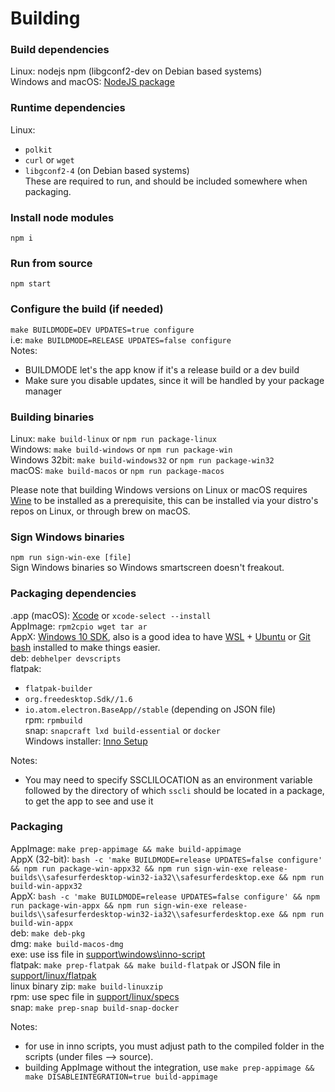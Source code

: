# Building
### Build dependencies
Linux: nodejs npm (libgconf2-dev on Debian based systems)  
Windows and macOS: [NodeJS package](https://nodejs.org/en/download)  

### Runtime dependencies
Linux:  
- `polkit`  
- `curl` or `wget`  
- `libgconf2-4` (on Debian based systems)  
These are required to run, and should be included somewhere when packaging.  

### Install node modules
`npm i`  

### Run from source
`npm start`  

### Configure the build (if needed)
`make BUILDMODE=DEV UPDATES=true configure`  
i.e: `make BUILDMODE=RELEASE UPDATES=false configure`  
Notes:
- BUILDMODE let's the app know if it's a release build or a dev build  
- Make sure you disable updates, since it will be handled by your package manager

### Building binaries
Linux: `make build-linux` or `npm run package-linux`  
Windows: `make build-windows` or `npm run package-win`  
Windows 32bit: `make build-windows32` or `npm run package-win32`  
macOS: `make build-macos` or `npm run package-macos`  

Please note that building Windows versions on Linux or macOS requires [Wine](https://www.winehq.org) to be installed as a prerequisite, this can be installed via your distro's repos on Linux, or through brew on macOS.  

### Sign Windows binaries
`npm run sign-win-exe [file]`  
Sign Windows binaries so Windows smartscreen doesn't freakout.  

### Packaging dependencies
.app (macOS): [Xcode](https://itunes.apple.com/app/xcode/id497799835) or `xcode-select --install`  
AppImage: `rpm2cpio wget tar ar`  
AppX: [Windows 10 SDK](https://developer.microsoft.com/en-us/windows/downloads/windows-10-sdk), also is a good idea to have [WSL](https://docs.microsoft.com/en-us/windows/wsl/install-win10) + [Ubuntu](https://www.microsoft.com/en-us/p/ubuntu/9nblggh4msv6?activetab=pivot:overviewtab) or [Git bash](https://git-scm.com/downloads) installed to make things easier.  
deb: `debhelper devscripts`  
flatpak:  
- `flatpak-builder`  
- `org.freedesktop.Sdk//1.6`  
- `io.atom.electron.BaseApp//stable` (depending on JSON file)  
rpm: `rpmbuild`  
snap: `snapcraft lxd build-essential` or `docker`  
Windows installer: [Inno Setup](http://www.jrsoftware.org/isinfo.php)  

Notes:
- You may need to specify SSCLILOCATION as an environment variable followed by the directory of which `sscli` should be located in a package, to get the app to see and use it

### Packaging
AppImage: `make prep-appimage && make build-appimage`  
AppX (32-bit): `bash -c 'make BUILDMODE=release UPDATES=false configure' && npm run package-win-appx32 && npm run sign-win-exe release-builds\\safesurferdesktop-win32-ia32\\safesurferdesktop.exe && npm run build-win-appx32`  
AppX: `bash -c 'make BUILDMODE=release UPDATES=false configure' && npm run package-win-appx && npm run sign-win-exe release-builds\\safesurferdesktop-win32-ia32\\safesurferdesktop.exe && npm run build-win-appx`  
deb: `make deb-pkg`  
dmg: `make build-macos-dmg`  
exe: use iss file in [support\\windows\\inno-script](support/windows/inno-script)  
flatpak: `make prep-flatpak && make build-flatpak` or JSON file in [support/linux/flatpak](support/linux/flatpak)  
linux binary zip: `make build-linuxzip`  
rpm: use spec file in [support/linux/specs](support/linux/specs)  
snap: `make prep-snap build-snap-docker`  

Notes:
- for use in inno scripts, you must adjust path to the compiled folder in the scripts (under files --> source).  
- building AppImage without the integration, use `make prep-appimage && make DISABLEINTEGRATION=true build-appimage`  
